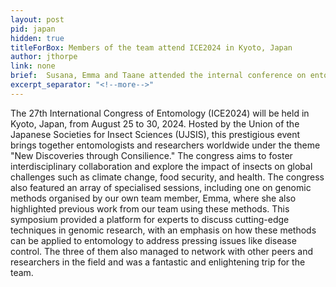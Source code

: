 ```yaml
---
layout: post
pid: japan
hidden: true
titleForBox: Members of the team attend ICE2024 in Kyoto, Japan
author: jthorpe
link: none
brief:  Susana, Emma and Taane attended the internal conference on entomology in Kyoto. Emma organised a symposium on genomic methods.
excerpt_separator: "<!--more-->"
---
```


The 27th International Congress of Entomology (ICE2024) will be held in Kyoto, Japan, from August 25 to 30, 2024. Hosted by the Union of the Japanese Societies for Insect Sciences (UJSIS), this prestigious event brings together entomologists and researchers worldwide under the theme "New Discoveries through Consilience." The congress aims to foster interdisciplinary collaboration and explore the impact of insects on global challenges such as climate change, food security, and health.
The congress also featured an array of specialised sessions, including one on genomic methods organised by our own team member, Emma, where she also highlighted previous work from our team using these methods. This symposium provided a platform for experts to discuss cutting-edge techniques in genomic research, with an emphasis on how these methods can be applied to entomology to address pressing issues like disease control. The three of them also managed to network with other peers and researchers in the field and was a fantastic and enlightening trip for the team.